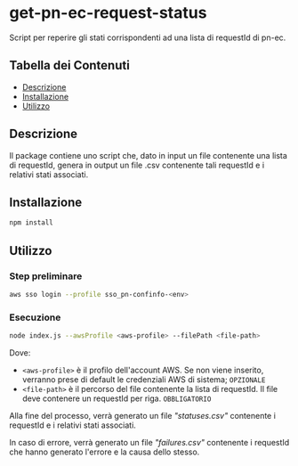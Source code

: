 # get-pn-ec-request-status

Script per reperire gli stati corrispondenti ad una lista di requestId di pn-ec.

## Tabella dei Contenuti

- [Descrizione](#descrizione)
- [Installazione](#installazione)
- [Utilizzo](#utilizzo)

## Descrizione

Il package contiene uno script che, dato in input un file contenente una lista di requestId, genera in output un file .csv contenente tali requestId
e i relativi stati associati.

## Installazione

```bash
npm install
```

## Utilizzo

### Step preliminare

```bash
aws sso login --profile sso_pn-confinfo-<env>
```

### Esecuzione

```bash
node index.js --awsProfile <aws-profile> --filePath <file-path>
```

Dove:

- `<aws-profile>` è il profilo dell'account AWS. Se non viene inserito, verranno prese di default le credenziali AWS di sistema; `OPZIONALE`
- `<file-path>` è il percorso del file contenente la lista di requestId. Il file deve contenere un requestId per riga. `OBBLIGATORIO`

Alla fine del processo, verrà generato un file _"statuses.csv"_ contenente i requestId e i relativi stati associati.

In caso di errore, verrà generato un file _"failures.csv"_ contenente i requestId che hanno generato l'errore e la causa dello stesso.
```